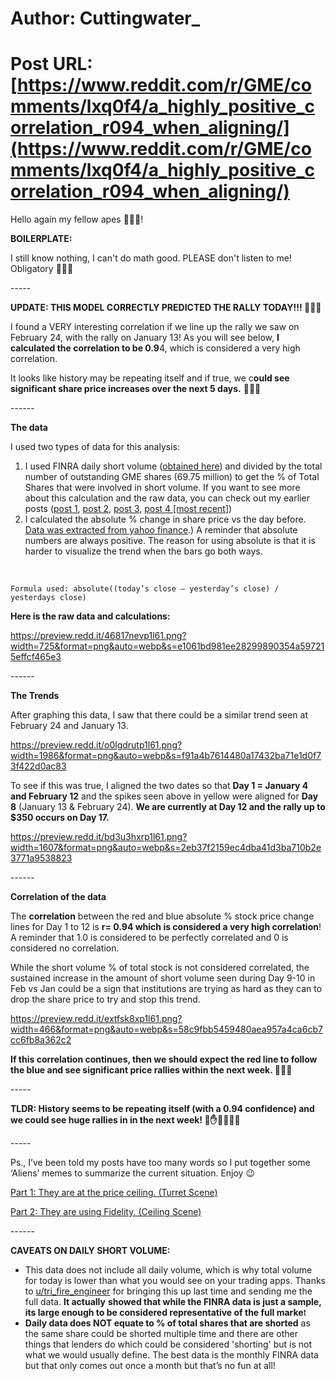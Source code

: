 # Author: Cuttingwater_
# Post URL: [https://www.reddit.com/r/GME/comments/lxq0f4/a_highly_positive_correlation_r094_when_aligning/](https://www.reddit.com/r/GME/comments/lxq0f4/a_highly_positive_correlation_r094_when_aligning/)


Hello again my fellow apes 🦍🦍🦍!

**BOILERPLATE:**

I still know nothing, I can't do math good. PLEASE don't listen to me! Obligatory 🚀🚀🚀

\-----

**UPDATE: THIS MODEL CORRECTLY PREDICTED THE RALLY TODAY!!! 🚀🚀🚀**

I found a VERY interesting correlation if we line up the rally we saw on February 24, with the rally on January 13! As you will see below, **I calculated the correlation to be 0.9**4, which is considered a very high correlation.

It looks like history may be repeating itself and if true, we c**ould see significant share price increases over the next 5 days.** 🚀🚀🚀

\------

**The data**

I used two types of data for this analysis:

1. I used FINRA daily short volume ([obtained here](http://regsho.finra.org/regsho-February.html)) and divided by the total number of outstanding GME shares (69.75 million) to get the % of Total Shares that were involved in short volume. If you want to see more about this calculation and the raw data, you can check out my earlier posts ([post 1](https://www.reddit.com/r/GME/comments/lw2a06/finra_data_now_shows_over_68_million_gme_short/?utm_source=share&utm_medium=web2x&context=3), [post 2](https://www.reddit.com/r/wallstreetbets/comments/ltcdf5/finra_data_now_shows_over_67_million_gme_short/?utm_source=share&utm_medium=web2x&context=3), [post 3](https://www.reddit.com/r/wallstreetbets/comments/lsn7ke/finra_data_now_shows_over_58_million_gme_stocks/?utm_source=share&utm_medium=web2x&context=3), [post 4 \[most recent](https://www.reddit.com/r/GME/comments/lx9ut2/finra_data_now_shows_only_28_million_gme_short/?utm_source=share&utm_medium=web2x&context=3)\])
2. I calculated the absolute % change in share price vs the day before. [Data was extracted from yahoo finance](https://finance.yahoo.com/quote/GME/history?p=GME).) A reminder that absolute numbers are always positive. The reason for using absolute is that it is harder to visualize the trend when the bars go both ways.

&#x200B;

    Formula used: absolute((today’s close – yesterday’s close) / yesterdays close) 

**Here is the raw data and calculations:**

https://preview.redd.it/46817nevp1l61.png?width=725&format=png&auto=webp&s=e1061bd981ee28299890354a597215effcf465e3

\------

**The Trends**

After graphing this data, I saw that there could be a similar trend seen at February 24 and January 13.

https://preview.redd.it/o0lgdrutp1l61.png?width=1986&format=png&auto=webp&s=f91a4b7614480a17432ba71e1d0f73f422d0ac83

To see if this was true, I aligned the two dates so that **Day 1 = January 4 and February 12** and the spikes seen above in yellow were aligned for **Day 8** (January 13 & February 24). **We are currently at Day 12 and the rally up to $350 occurs on Day 17.**

https://preview.redd.it/bd3u3hxrp1l61.png?width=1607&format=png&auto=webp&s=2eb37f2159ec4dba41d3ba710b2e3771a9538823

\------

**Correlation of the data**

The **correlation** between the red and blue absolute % stock price change lines for Day 1 to 12 is **r= 0.94 which is considered a very high correlation**! A reminder that 1.0 is considered to be perfectly correlated and 0 is considered no correlation.

While the short volume % of total stock is not considered correlated, the sustained increase in the amount of short volume seen during Day 9-10 in Feb vs Jan could be a sign that institutions are trying as hard as they can to drop the share price to try and stop this trend.

https://preview.redd.it/extfsk8xp1l61.png?width=466&format=png&auto=webp&s=58c9fbb5459480aea957a4ca6cb7cc6fb8a362c2

**If this correlation continues, then we should expect the red line to follow the blue and see significant price rallies within the next week. 🚀🚀🚀**

\-----

**TLDR: History seems to be repeating itself (with a 0.94 confidence) and we could see huge rallies in in the next week! 💎✋💎🚀🚀🚀**

\-----

Ps., I’ve been told my posts have too many words so I put together some ‘Aliens’ memes to summarize the current situation. Enjoy 😉

[Part 1: They are at the price ceiling. (Turret Scene)](https://www.reddit.com/r/GME/comments/lwam6g/can_we_break_130_meanwhile_at_your_local_hedge/?utm_source=share&utm_medium=web2x&context=3)

[Part 2: They are using Fidelity. (Ceiling Scene)](https://www.reddit.com/r/GME/comments/lwznmv/gme_part_2_theyre_using_fidelity/?utm_source=share&utm_medium=web2x&context=3)

\------

**CAVEATS ON DAILY SHORT VOLUME:**

* This data does not include all daily volume, which is why total volume for today is lower than what you would see on your trading apps. Thanks to [u/tri\_fire\_engineer](https://www.reddit.com/u/tri_fire_engineer/) for bringing this up last time and sending me the full data. **It actually** **showed that while the FINRA data is just a sample, its large enough to be considered representative of the full marke**t
* **Daily data does NOT equate to % of total shares that are shorted** as the same share could be shorted multiple time and there are other things that lenders do which could be considered 'shorting' but is not what we would usually define. The best data is the monthly FINRA data but that only comes out once a month but that’s no fun at all!